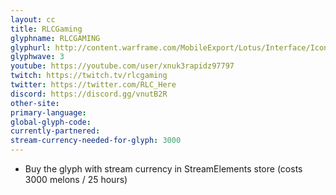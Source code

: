 ```yaml
---
layout: cc
title: RLCGaming
glyphname: RLCGAMING
glyphurl: http://content.warframe.com/MobileExport/Lotus/Interface/Icons/Player/ContentCreators/RLCGaming.png
glyphwave: 3
youtube: https://youtube.com/user/xnuk3rapidz97797
twitch: https://twitch.tv/rlcgaming
twitter: https://twitter.com/RLC_Here
discord: https://discord.gg/vnutB2R
other-site: 
primary-language: 
global-glyph-code: 
currently-partnered: 
stream-currency-needed-for-glyph: 3000
---
```

* Buy the glyph with stream currency in StreamElements store (costs 3000 melons / 25 hours)
